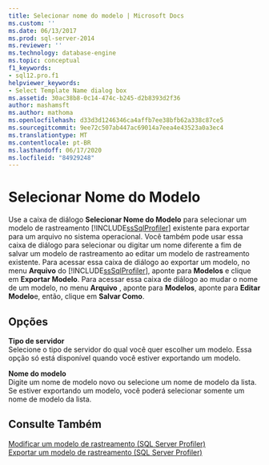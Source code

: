 ```yaml
---
title: Selecionar nome do modelo | Microsoft Docs
ms.custom: ''
ms.date: 06/13/2017
ms.prod: sql-server-2014
ms.reviewer: ''
ms.technology: database-engine
ms.topic: conceptual
f1_keywords:
- sql12.pro.f1
helpviewer_keywords:
- Select Template Name dialog box
ms.assetid: 30ac38b8-0c14-474c-b245-d2b8393d2f36
author: mashamsft
ms.author: mathoma
ms.openlocfilehash: d33d3d1246346ca4affb7ee38bfb62a338c87ce5
ms.sourcegitcommit: 9ee72c507ab447ac69014a7eea4e43523a0a3ec4
ms.translationtype: MT
ms.contentlocale: pt-BR
ms.lasthandoff: 06/17/2020
ms.locfileid: "84929248"
---
```

# <a name="select-template-name"></a>Selecionar Nome do Modelo
  Use a caixa de diálogo **Selecionar Nome do Modelo** para selecionar um modelo de rastreamento [!INCLUDE[ssSqlProfiler](../includes/sssqlprofiler-md.md)] existente para exportar para um arquivo no sistema operacional. Você também pode usar essa caixa de diálogo para selecionar ou digitar um nome diferente a fim de salvar um modelo de rastreamento ao editar um modelo de rastreamento existente. Para acessar essa caixa de diálogo ao exportar um modelo, no menu  **Arquivo** do [!INCLUDE[ssSqlProfiler](../includes/sssqlprofiler-md.md)], aponte para **Modelos** e clique em **Exportar Modelo**. Para acessar essa caixa de diálogo ao mudar o nome de um modelo, no menu **Arquivo** , aponte para **Modelos**, aponte para **Editar Modelo**e, então, clique em **Salvar Como**.  
  
## <a name="options"></a>Opções  
 **Tipo de servidor**  
 Selecione o tipo de servidor do qual você quer escolher um modelo. Essa opção só está disponível quando você estiver exportando um modelo.  
  
 **Nome do modelo**  
 Digite um nome de modelo novo ou selecione um nome de modelo da lista. Se estiver exportando um modelo, você poderá selecionar somente um nome de modelo da lista.  
  
## <a name="see-also"></a>Consulte Também  
 [Modificar um modelo de rastreamento &#40;SQL Server Profiler&#41;](modify-a-trace-template-sql-server-profiler.md)   
 [Exportar um modelo de rastreamento &#40;SQL Server Profiler&#41;](../tools/sql-server-profiler/export-a-trace-template-sql-server-profiler.md)  
  
  
